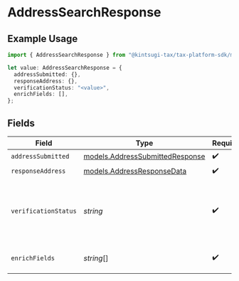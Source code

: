# AddressSearchResponse

## Example Usage

```typescript
import { AddressSearchResponse } from "@kintsugi-tax/tax-platform-sdk/models";

let value: AddressSearchResponse = {
  addressSubmitted: {},
  responseAddress: {},
  verificationStatus: "<value>",
  enrichFields: [],
};
```

## Fields

| Field                                                                                   | Type                                                                                    | Required                                                                                | Description                                                                             |
| --------------------------------------------------------------------------------------- | --------------------------------------------------------------------------------------- | --------------------------------------------------------------------------------------- | --------------------------------------------------------------------------------------- |
| `addressSubmitted`                                                                      | [models.AddressSubmittedResponse](../models/addresssubmittedresponse.md)                | :heavy_check_mark:                                                                      | N/A                                                                                     |
| `responseAddress`                                                                       | [models.AddressResponseData](../models/addressresponsedata.md)                          | :heavy_check_mark:                                                                      | N/A                                                                                     |
| `verificationStatus`                                                                    | *string*                                                                                | :heavy_check_mark:                                                                      | Indicates if the address was VERIFIED, PARTIALLY_VERIFIED, INVALID, UNVERIFIABLE, BLANK |
| `enrichFields`                                                                          | *string*[]                                                                              | :heavy_check_mark:                                                                      | List of additional fields added to enrich the address                                   |